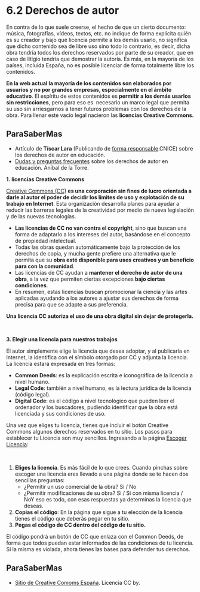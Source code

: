 # 6.2 Derechos de autor

En contra de lo que suele creerse, el hecho de que un cierto documento: música, fotografías, vídeos, textos, etc. no indique de forma explícita quién es su creador y bajo qué licencia permite a los demás usarlo, no significa que dicho contenido sea de libre uso sino todo lo contrario, es decir, dicha obra tendría todos los derechos reservados por parte de su creador, que en caso de litigio tendría que demostrar la autoría. Es más, en la mayoría de los países, incluida España, no es posible licenciar de forma totalmente libre los contenidos.

**En la web actual la mayoría de los contenidos son elaborados por usuarios y no por grandes empresas, especialmente en el ámbito educativo**. El espíritu de estos contenidos es **permitir a los demás usarlos sin restricciones**, pero para eso es  necesario un marco legal que permita su uso sin arriesgarnos a tener futuros problemas con los derechos de la obra. Para llenar este vacío legal nacieron las **licencias Creative Commons.**

## ParaSaberMas

*   Artículo de **Tíscar Lara** (Publicando de [forma responsable](http://observatorio.cnice.mec.es/modules.php?op=modload&name=News&file=article&sid=525).CNICE) sobre los derechos de autor en educación.
*   [Dudas y preguntas frecuentes](http://www.esdelibro.es/archivos/documentos/dudasC.pdf) sobre los derechos de autor en educación. Aníbal de la Torre.

**1. licencias Creative Commons**

[Creative Commons (CC)](http://www.google.com/url?q=http%3A%2F%2Fes.creativecommons.org%2F&sa=D&sntz=1&usg=AFrqEzcsR54taLd9-os9RRyBDX7aCbhUAw) **es una corporación sin fines de lucro orientada a darle al autor el poder de decidir los límites de uso y explotación de su trabajo en Internet**. Esta organización desarrolla planes para ayudar a reducir las barreras legales de la creatividad por medio de nueva legislación y de las nuevas tecnologías.

*   **Las licencias de CC no van contra el copyright**, sino que buscan una forma de adaptarlo a los intereses del autor, basándose en el concepto de propiedad intelectual.
*   Todas las obras quedan automáticamente bajo la protección de los derechos de copia, y mucha gente prefiere una alternativa que le permita que su **obra esté disponible para usos creativos y un beneficio para con la comunidad**.
*   Las licencias de CC ayudan a **mantener el derecho de autor de una obra**, a la vez que permiten ciertas excepciones **bajo ciertas condiciones**.
*   En resumen, estas licencias buscan promocionar la ciencia y las artes aplicadas ayudando a los autores a ajustar sus derechos de forma precisa para que se adapte a sus preferencia.

**Una licencia CC autoriza el uso de una obra digital sin dejar de protegerla.**

 

**3\. Elegir una licencia para nuestros trabajos**

El autor simplemente elige la licencia que desea adoptar, y al publicarla en Internet, la identifica con el símbolo otorgado por CC y adjunta la licencia. La licencia estará expresada en tres formas:

*   **Common Deeds**: es la explicación escrita e iconográfica de la licencia a nivel humano.
*   **Legal Code**: también a nivel humano, es la lectura jurídica de la licencia (código legal).
*   **Digital Code**: es el código a nivel tecnológico que pueden leer el ordenador y los buscadores, pudiendo identificar que la obra está licenciada y sus condiciones de uso.

Una vez que eliges tu licencia, tienes que incluir el botón Creative Commons algunos derechos reservados en tu sitio. Los pasos para establecer tu Licencia son muy sencillos. Ingresando a la página [Escoger Licencia](http://creativecommons.org/choose/?lang=es_ES):

 

1.  **Eliges la licencia**. Es más fácil de lo que crees. Cuando pinchas sobre escoger una licencia eres llevado a una página donde se te hacen dos sencillas preguntas:
    *   ¿Permitir un uso comercial de la obra? Si / No
    *   ¿Permitir modificaciones de su obra? Si / Si con misma licencia / NoY eso es todo, con esas respuestas ya determinas la licencia que deseas.
2.  **Copias el código**: En la página que sigue a tu elección de la licencia tienes el código que deberás pegar en tu sitio.
3.  **Pegas el código de CC dentro del código de tu sitio.**

El código pondrá un botón de CC que enlaza con el Common Deeds, de forma que todos puedan estar informados de las condiciones de tu licencia. Si la misma es violada, ahora tienes las bases para defender tus derechos.

## ParaSaberMas

*   [Sitio de Creative Comoms España](http://es.creativecommons.org/blog/). Licencia CC by.


